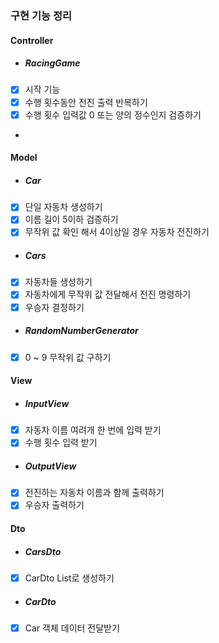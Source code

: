 ### 구현 기능 정리 ###
#### Controller ####
- ##### RacingGame #####
- [x] 시작 기능
- [x] 수행 횟수동안 전진 출력 반복하기
- [x] 수행 횟수 입력값 0 또는 양의 정수인지 검증하기
- 
#### Model ####
- ##### Car #####
- [x] 단일 자동차 생성하기
- [x] 이름 길이 5이하 검증하기
- [x] 무작위 값 확인 해서 4이상일 경우 자동차 전진하기
- ##### Cars #####
- [x] 자동차들 생성하기
- [x] 자동차에게 무작위 값 전달해서 전진 명령하기
- [x] 우승자 결정하기
- ##### RandomNumberGenerator #####
- [x] 0 ~ 9 무작위 값 구하기

#### View ####
- ##### InputView #####
- [x] 자동차 이름 여려개 한 번에 입력 받기
- [x] 수행 횟수 입력 받기
- ##### OutputView #####
- [x] 전진하는 자동차 이름과 함께 출력하기
- [x] 우승자 출력하기

#### Dto ####
- ##### CarsDto ####
- [x] CarDto List로 생성하기
- ##### CarDto ####
- [x] Car 객체 데이터 전달받기


